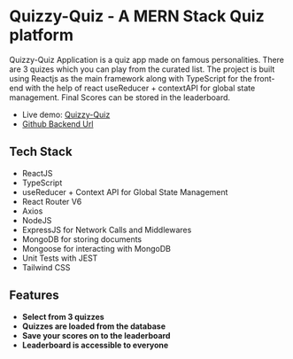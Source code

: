 # Quizzy-Quiz - A MERN Stack Quiz platform

Quizzy-Quiz Application is a quiz app made on famous personalities. There are 3 quizes which you can play from the curated list. The project is built using Reactjs as the main framework along with TypeScript for the front-end with the help of react useReducer + contextAPI for global state management. Final Scores can be stored in the leaderboard.

 - Live demo: [Quizzy-Quiz](https://quizzy-personalities.netlify.app/)
 - [Github Backend Url](https://github.com/chandana105/quiz-famous-personalities-Backend)

## Tech Stack
- ReactJS
- TypeScript
- useReducer + Context API for Global State Management
- React Router V6
- Axios
- NodeJS
- ExpressJS for Network Calls and Middlewares
- MongoDB for storing documents
- Mongoose for interacting with MongoDB
- Unit Tests with JEST
- Tailwind CSS

## Features
 - **Select from 3 quizzes**
 - **Quizzes are loaded from the database**
 - **Save your scores on to the leaderboard**
 - **Leaderboard is accessible to everyone** 

